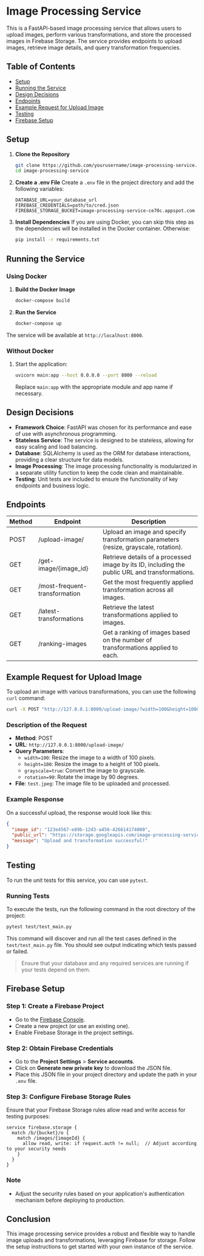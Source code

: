 # Image Processing Service

This is a FastAPI-based image processing service that allows users to upload images, perform various transformations, and store the processed images in Firebase Storage. The service provides endpoints to upload images, retrieve image details, and query transformation frequencies.

## Table of Contents

- [Setup](#setup)
- [Running the Service](#running-the-service)
- [Design Decisions](#design-decisions)
- [Endpoints](#endpoints)
- [Example Request for Upload Image](#example-request-for-upload-image)
- [Testing](#testing)
- [Firebase Setup](#firebase-setup)

## Setup

1. **Clone the Repository**

   ```bash
   git clone https://github.com/yourusername/image-processing-service.git
   cd image-processing-service
   ```

2. **Create a .env File**
   Create a `.env` file in the project directory and add the following variables:

   ```plaintext
   DATABASE_URL=your_database_url
   FIREBASE_CREDENTIALS=path/to/cred.json
   FIREBASE_STORAGE_BUCKET=image-processing-service-ce70c.appspot.com
   ```

3. **Install Dependencies**
   If you are using Docker, you can skip this step as the dependencies will be installed in the Docker container. Otherwise:

   ```bash
   pip install -r requirements.txt
   ```

## Running the Service

### Using Docker

1. **Build the Docker Image**

   ```bash
   docker-compose build
   ```

2. **Run the Service**

   ```bash
   docker-compose up
   ```

The service will be available at `http://localhost:8000`.

### Without Docker

1. Start the application:

   ```bash
   uvicorn main:app --host 0.0.0.0 --port 8000 --reload
   ```

   Replace `main:app` with the appropriate module and app name if necessary.

## Design Decisions

- **Framework Choice**: FastAPI was chosen for its performance and ease of use with asynchronous programming.
- **Stateless Service**: The service is designed to be stateless, allowing for easy scaling and load balancing.
- **Database**: SQLAlchemy is used as the ORM for database interactions, providing a clear structure for data models.
- **Image Processing**: The image processing functionality is modularized in a separate utility function to keep the code clean and maintainable.
- **Testing**: Unit tests are included to ensure the functionality of key endpoints and business logic.

## Endpoints

| Method | Endpoint                     | Description                                                                                  |
|--------|------------------------------|----------------------------------------------------------------------------------------------|
| POST   | /upload-image/               | Upload an image and specify transformation parameters (resize, grayscale, rotation).       |
| GET    | /get-image/{image_id}        | Retrieve details of a processed image by its ID, including the public URL and transformations. |
| GET    | /most-frequent-transformation | Get the most frequently applied transformation across all images.                          |
| GET    | /latest-transformations       | Retrieve the latest transformations applied to images.                                      |
| GET    | /ranking-images               | Get a ranking of images based on the number of transformations applied to each.            |

## Example Request for Upload Image

To upload an image with various transformations, you can use the following `curl` command:

```bash
curl -X POST "http://127.0.0.1:8000/upload-image/?width=100&height=100&grayscale=true&rotation=90" -F "file=@test.jpeg"
```

### Description of the Request

- **Method**: POST
- **URL**: `http://127.0.0.1:8000/upload-image/`
- **Query Parameters**:
  - `width=100`: Resize the image to a width of 100 pixels.
  - `height=100`: Resize the image to a height of 100 pixels.
  - `grayscale=true`: Convert the image to grayscale.
  - `rotation=90`: Rotate the image by 90 degrees.
- **File**: `test.jpeg`: The image file to be uploaded and processed.

### Example Response

On a successful upload, the response would look like this:

```json
{
  "image_id": "123e4567-e89b-12d3-a456-426614174000",
  "public_url": "https://storage.googleapis.com/image-processing-service-ce70c.appspot.com/images/123e4567-e89b-12d3-a456-426614174000.png",
  "message": "Upload and transformation successful!"
}
```

## Testing

To run the unit tests for this service, you can use `pytest`.

### Running Tests

To execute the tests, run the following command in the root directory of the project:

```bash
pytest test/test_main.py
```

This command will discover and run all the test cases defined in the `test/test_main.py` file. You should see output indicating which tests passed or failed.

>Ensure that your database and any required services are running if your tests depend on them.

## Firebase Setup

### Step 1: Create a Firebase Project

- Go to the [Firebase Console](https://console.firebase.google.com/).
- Create a new project (or use an existing one).
- Enable Firebase Storage in the project settings.

### Step 2: Obtain Firebase Credentials

- Go to the **Project Settings** > **Service accounts**.
- Click on **Generate new private key** to download the JSON file.
- Place this JSON file in your project directory and update the path in your `.env` file.

### Step 3: Configure Firebase Storage Rules

Ensure that your Firebase Storage rules allow read and write access for testing purposes:

```plaintext
service firebase.storage {
  match /b/{bucket}/o {
    match /images/{imageId} {
      allow read, write: if request.auth != null;  // Adjust according to your security needs
    }
  }
}
```

### Note

- Adjust the security rules based on your application's authentication mechanism before deploying to production.

## Conclusion

This image processing service provides a robust and flexible way to handle image uploads and transformations, leveraging Firebase for storage. Follow the setup instructions to get started with your own instance of the service.
